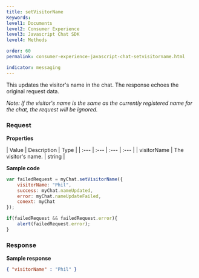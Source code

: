 ```yaml
---
title: setVisitorName
Keywords:
level1: Documents
level2: Consumer Experience
level3: Javascript Chat SDK
level4: Methods

order: 60
permalink: consumer-experience-javascript-chat-setvisitorname.html

indicator: messaging
---
```


This updates the visitor's name in the chat. The response echoes the original request data.

*Note: If the visitor's name is the same as the currently registered name for the chat, the request will be ignored.*

### Request

**Properties**

| Value | Description | Type |
| :--- | :--- | :--- | :--- |
| visitorName	| The visitor's name. | string |

**Sample code**

```javascript
var failedRequest = myChat.setVisitorName({
    visitorName: "Phil",
    success: myChat.nameUpdated,
    error: myChat.nameUpdateFailed,
    conext: myChat
});

if(failedRequest && failedRequest.error){
    alert(failedRequest.error);
}
```
                                                                                                                      
### Response

**Sample response**

```json
{ "visitorName" : "Phil" }
```

